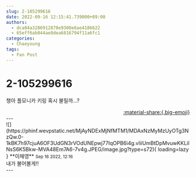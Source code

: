 ```yaml
---
slug: 2-105299616
date: 2022-09-16 12:15:41.739000+09:00
authors:
  - dca04a3286912878e9308e6ae4186622
  - 65eff6ab044ae8dea6816794f11a6fc1
categories:
  - Chaeyoung
tags:
  - Fan Post
---
```


# 2-105299616

<div class="post-container" markdown="1">
<div class="content-container md-sidebar__scrollwrap" markdown="1">

챙아 플모니카 키링 혹시 불릴까...?

</div>
</div>

<div style="text-align: right;" markdown="1">
<a href="https://weverse.io/fromis9/fanpost/2-105299616" style="text-align: right;">:material-share:{.big-emoji}</a>
</div>
---

<div class="comments-container md-sidebar__scrollwrap" markdown="1">
<div class="comment" markdown="1">
<div class='id-container' markdown="1">
![](https://phinf.wevpstatic.net/MjAyNDExMjNfMTM1/MDAxNzMyMzUyOTg3NzQw.0-1kBK7h97cjuA6OF3UdGN3rVOdUNEpwj77IqOPB6i4g.vliiUmBtDpMvuwKKLiINsS6K5Bkw-MVA48Em7A6-7v4g.JPEG/image.jpg?type=s72){ loading=lazy }
**<span class="artist">이채영</span>** <small>Sep 16 2022, 12:16</small><br>
</div>
<div class='comment-body' markdown="1">
내가 불어볼게!!
</div>
</div>
</div>
---
